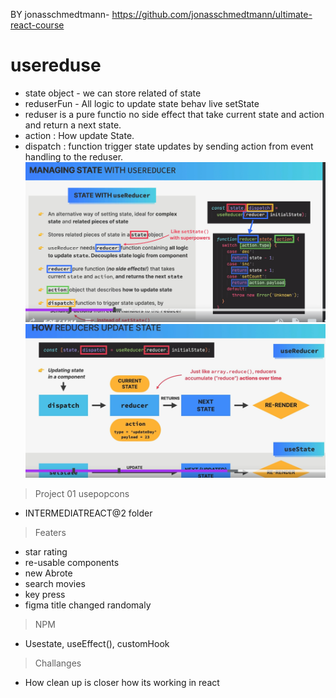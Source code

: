 BY jonasschmedtmann- https://github.com/jonasschmedtmann/ultimate-react-course
# usereduse
- state object -  we can store related of state
- reduserFun - All logic to update state behav live setState
- reduser is a pure functio no side effect that take current state  and action and return a next state.
- action : How update State.
- dispatch : function trigger state updates by sending action from event handling to the reduser.
![alt text](img/image.png)
![alt text](img/image1.png)

> Project 01 usepopcons
- INTERMEDIATREACT@2 folder

> Featers
- star rating 
- re-usable components
- new Abrote 
- search movies
- key press
- figma title changed randomaly
> NPM 
- Usestate, useEffect(), customHook
> Challanges
- How clean up is closer how its working in react


